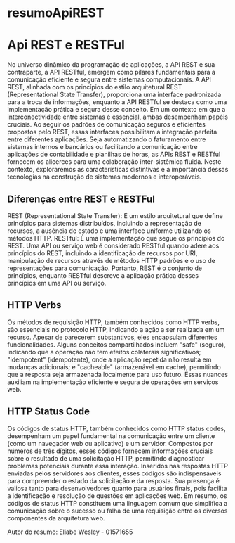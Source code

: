 # resumoApiREST
# Api REST e RESTFul

No universo dinâmico da programação de aplicações, a API REST e sua contraparte, a API RESTful, emergem como pilares fundamentais para a comunicação eficiente e segura entre sistemas computacionais. A API REST, alinhada com os princípios do estilo arquitetural REST (Representational State Transfer), proporciona uma interface padronizada para a troca de informações, enquanto a API RESTful se destaca como uma implementação prática e segura desse conceito.
Em um contexto em que a interconectividade entre sistemas é essencial, ambas desempenham papéis cruciais. Ao seguir os padrões de comunicação seguros e eficientes propostos pelo REST, essas interfaces possibilitam a integração perfeita entre diferentes aplicações. Seja automatizando o faturamento entre sistemas internos e bancários ou facilitando a comunicação entre aplicações de contabilidade e planilhas de horas, as APIs REST e RESTful fornecem os alicerces para uma colaboração inter-sistêmica fluida. Neste contexto, exploraremos as características distintivas e a importância dessas tecnologias na construção de sistemas modernos e interoperáveis.

## Diferenças entre REST e RESTFul

REST (Representational State Transfer): É um estilo arquitetural que define princípios para sistemas distribuídos, incluindo a representação de recursos, a ausência de estado e uma interface uniforme utilizando os métodos HTTP.
RESTful: É uma implementação que segue os princípios do REST. Uma API ou serviço web é considerado RESTful quando adere aos princípios do REST, incluindo a identificação de recursos por URI, manipulação de recursos através de métodos HTTP padrões e o uso de representações para comunicação.
Portanto, REST é o conjunto de princípios, enquanto RESTful descreve a aplicação prática desses princípios em uma API ou serviço.

## HTTP Verbs

Os métodos de requisição HTTP, também conhecidos como HTTP verbs, são essenciais no protocolo HTTP, indicando a ação a ser realizada em um recurso. Apesar de parecerem substantivos, eles encapsulam diferentes funcionalidades. Alguns conceitos compartilhados incluem "safe" (seguro), indicando que a operação não tem efeitos colaterais significativos; "idempotent" (idempotente), onde a aplicação repetida não resulta em mudanças adicionais; e "cacheable" (armazenável em cache), permitindo que a resposta seja armazenada localmente para uso futuro. Essas nuances auxiliam na implementação eficiente e segura de operações em serviços web.

## HTTP Status Code

Os códigos de status HTTP, também conhecidos como HTTP status codes, desempenham um papel fundamental na comunicação entre um cliente (como um navegador web ou aplicativo) e um servidor. Compostos por números de três dígitos, esses códigos fornecem informações cruciais sobre o resultado de uma solicitação HTTP, permitindo diagnosticar problemas potenciais durante essa interação.
Inseridos nas respostas HTTP enviadas pelos servidores aos clientes, esses códigos são indispensáveis para compreender o estado da solicitação e da resposta. Sua presença é valiosa tanto para desenvolvedores quanto para usuários finais, pois facilita a identificação e resolução de questões em aplicações web. Em resumo, os códigos de status HTTP constituem uma linguagem comum que simplifica a comunicação sobre o sucesso ou falha de uma requisição entre os diversos componentes da arquitetura web.


Autor do resumo: Eliabe Wesley - 01571655
